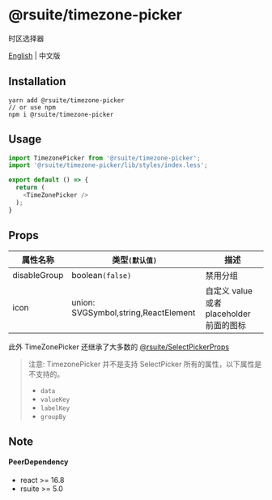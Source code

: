# @rsuite/timezone-picker
   时区选择器

[English](README_EN.md) | 中文版

## Installation
```
yarn add @rsuite/timezone-picker
// or use npm
npm i @rsuite/timezone-picker
```


## Usage
```typescript
import TimezonePicker from '@rsuite/timezone-picker';
import '@rsuite/timezone-picker/lib/styles/index.less';

export default () => {
  return (
    <TimeZonePicker />
  );
}
```

## Props

| 属性名称             | 类型`(默认值)`                                                                      | 描述                                 |
| ------------------- | --------------------------------------------------------------------------------- | ------------------------------------ |
| disableGroup        | boolean`(false)`                                                                  | 禁用分组                        |
| icon                | union: SVGSymbol,string,ReactElement                                              | 自定义 value 或者 placeholder 前面的图标 |

此外 TimeZonePicker 还继承了大多数的 [@rsuite/SelectPickerProps](https://rsuitejs.com/zh/components/select-picker/#%3CSelectPicker%3E)

> 注意: TimezonePicker 并不是支持 SelectPicker 所有的属性，以下属性是不支持的。 
> - `data`
> - `valueKey`
> - `labelKey`
> - `groupBy`

## Note
#### PeerDependency
  - react >= 16.8
  - rsuite >= 5.0